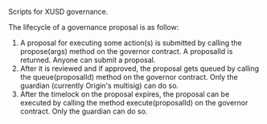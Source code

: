 Scripts for XUSD governance.

The lifecycle of a governance proposal is as follow:
  1. A proposal for executing some action(s) is submitted by calling the propose(args) method on the governor contract. A proposalId is returned. Anyone can submit a proposal.
  1. After it is reviewed and if approved, the proposal gets queued by calling the queue(proposalId) method on the governor contract. Only the guardian (currently Origin's multisig) can do so.
  1. After the timelock on the proposal expires, the proposal can be executed by calling the method execute(proposalId) on the governor contract. Only the guardian can do so.
  
